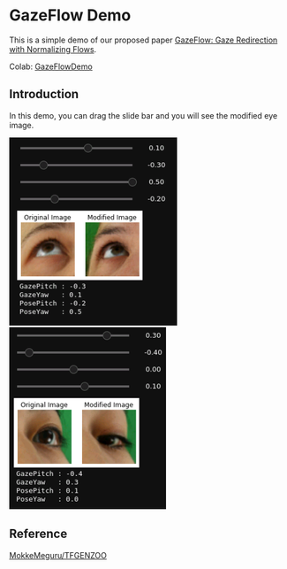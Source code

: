 # GazeFlow Demo

This is a simple demo of our proposed paper [GazeFlow: Gaze Redirection with Normalizing Flows]().

Colab:  [GazeFlowDemo]()

## Introduction

In this demo, you can drag the slide bar and you will see the modified eye image.

![img](imgs/img_0.png)
![img](imgs/img_1.png)

## Reference

[MokkeMeguru/TFGENZOO](https://github.com/MokkeMeguru/TFGENZOO)
